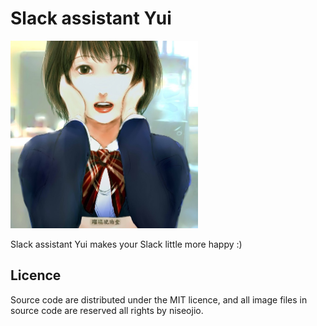 # Slack assistant Yui

<img src="https://raw.githubusercontent.com/u-mochi/slack-assistant-yui/master/backend/src/static/img/yui.jpg" title="Yui" width="300px">

Slack assistant Yui makes your Slack little more happy :)

## Licence

Source code are distributed under the MIT licence, and all image files in source code are reserved all rights by niseojio.
